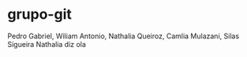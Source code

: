 # grupo-git
Pedro Gabriel, Wiliam Antonio, Nathalia Queiroz, Camlia Mulazani, Silas Sigueira
Nathalia diz ola